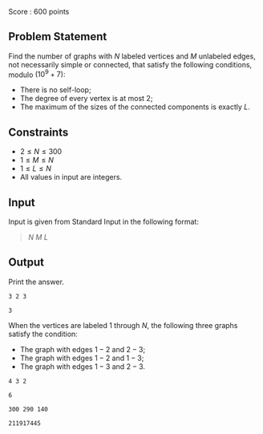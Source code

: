 Score : $600$ points

## Problem Statement

Find the number of graphs with $N$ labeled vertices and $M$ unlabeled edges, not necessarily simple or connected, that satisfy the following conditions, modulo $(10^9+7)$:

- There is no self-loop;
- The degree of every vertex is at most $2$;
- The maximum of the sizes of the connected components is exactly $L$.

## Constraints

- $2 \leq N \leq 300$
- $1\leq M \leq N$
- $1 \leq L \leq N$
- All values in input are integers.

## Input

Input is given from Standard Input in the following format:

> $N$ $M$ $L$

## Output

Print the answer.

```input1
3 2 3
```

```output1
3
```

When the vertices are labeled $1$ through $N$, the following three graphs satisfy the condition:

- The graph with edges $1-2$ and $2-3$;
- The graph with edges $1-2$ and $1-3$;
- The graph with edges $1-3$ and $2-3$.

```input2
4 3 2
```

```output2
6
```

```input3
300 290 140
```

```output3
211917445
```